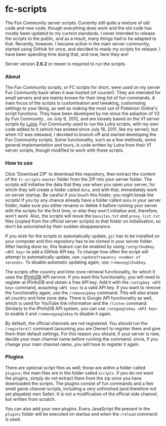 # fc-scripts
The Fun Community server scripts. Currently still quite a mixture of old code and new code, though everything does work and the old code has mostly been updated to my current standards. I never intended to release the scripts to the public, and as a result, many things had to be adapted to that. Recently, however, I became active in the main server community, started using GitHub for once, and decided to ready my scripts for release. I have been spending time doing that, and now, here they are!

Server version **2.6.2** or newer is required to run the scripts.

### About

The Fun Community scripts, or FC scripts for short, were used on my server Fun Community back when it was hosted (of course!). They are intended for small servers and are mainly known for their long list of fun commands. A main focus of the scripts is customisation and tweaking, customising settings to your liking, as well as making the most out of Pokémon Online's script functions. They have been developed by me since the adoption of V2 by Fun Community , on July 9, 2012, and are loosely based on the V1 server scripts by [Lutra](https://github.com/Jakilutra). Fun Community used to run the Lutra scripts, with my own code added to it (which has existed since July 16, 2011, like my server), but when V2 was released, I decided to branch off and started developing the Fun Community scripts. Some functionality, such as a few methods, some general implementation and tours, is code written by Lutra from their V1 server scripts, though modified to work with these scripts.

### How to use

Click 'Download ZIP' to download this repository, then extract the content of the `fc-scripts-master` folder from the ZIP into your server folder. The scripts will initialise the data that they use when you open your server, for which they will create a folder called `data`, and with that, immediately work on server startup. Be careful if you touch this folder; you might break the scripts! If you by any chance already have a folder called `data` in your server folder, make sure you either rename or delete it before running your server with the scripts for the first time, or else they won't initialise and, therefore, won't work. Also, the scripts will move the `bansites.txt` and `proxy_list.txt` files (copied from the official server scripts) to that folder on initialisation, so don't be astonished by their sudden disappearance.

If you wish for the scripts to automatically update, `git` has to be installed on your computer and this repository has to be cloned in your server folder. After having done so, this feature can be enabled by using `/setgithubkey <API key>` to add a GitHub API key. To change how often the script will attempt to automatically update, use `/updatefrequency <number of seconds>`. To disable automatic updating again, use `/removegithubkey`.

The scripts offer country and time zone retrieval functionality, for which it uses the [IPinfoDB](http://ipinfodb.com/) API service. If you want this functionality, you will need to register at IPinfoDB and obtain a free API key. Add it with the `/setipkey <API key>` command, assuming `<API key>` is a valid API key. If you want to remove the functionality again, use the `/removeipkey` command. This will also erase all country and time zone data. There is Google API functionality as well, which is used for YouTube link information and the `/listen` command. Similarly to the IPinfoDB API system, you can use `/setgooglekey <API key>` to enable it and `/removegooglekey` to disable it again.

By default, the official channels are not registered. You should run the `/registerall` command (assuming you are Owner) to register them and give them their default settings. For this reason you should, if your server is new, decide your main channel name before running the command; since, if you change your main channel name, you will have to register it again.

### Plugins

There are optional script files as well; those are within a folder called `plugins`; the main files are in the folder called `scripts`. If you do not want the plugins, simply do not extract them from the zip once you have downloaded the scripts. The plugins consist of fun commands and a few small game channel scripts, including a very unfinished (and therefore not yet playable) own Safari. It is not a modification of the official side channel, but written from scratch.

You can also add your own plugins. Every JavaScript file present in the `plugins` folder will be executed on startup and when the `/reload` command is used. 
